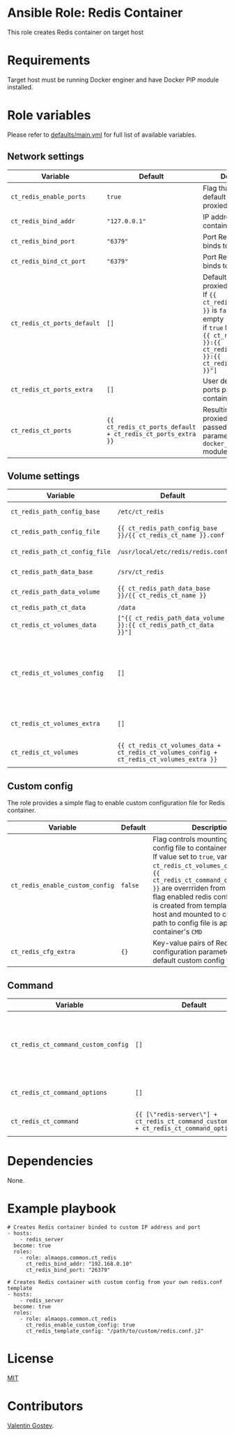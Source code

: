# Ansible Role: Redis Container
This role creates Redis container on target host

# Requirements
Target host must be running Docker enginer and have Docker PIP module installed.

# Role variables
Please refer to [defaults/main.yml](./defaults/main.yml) for full list of available variables. 

## Network settings

| Variable | Default | Description |
|----------|---------|-------------|
|`ct_redis_enable_ports`|`true`|Flag that controls if default Redis port is proxied|
|`ct_redis_bind_addr`|`"127.0.0.1"`|IP address Redis container binds to|
|`ct_redis_bind_port`|`"6379"`|Port Redis container binds to|
|`ct_redis_bind_ct_port`|`"6379"`|Port Redis server binds to|
|`ct_redis_ct_ports_default`|`[]`|Default Redis port proxied to container<br />If `{{ ct_redis_enable_ports }}` is `false`, this list is empty<br />if `true` list is set to `["{{ ct_redis_bind_addr }}:{{ ct_redis_bind_port }}:{{ ct_redis_bind_ct_port }}"]` |
|`ct_redis_ct_ports_extra`|`[]`|User defined arbitrary ports proxied to container|
|`ct_redis_ct_ports`|`{{ ct_redis_ct_ports_default + ct_redis_ct_ports_extra }}`|Resulting set of ports proxied to container<br />passed to `ports` parameter of `docker_container` module|

## Volume settings
| Variable | Default | Description |
|----------|---------|-------------|
|`ct_redis_path_config_base`|`/etc/ct_redis`|Directory where custom configuration files are placed|
|`ct_redis_path_config_file`|`{{ ct_redis_path_config_base }}/{{ ct_redis_ct_name }}.conf`|Configuration file name, defaults to container's name|
|`ct_redis_path_ct_config_file`|`/usr/local/etc/redis/redis.conf`|Path to custom config inside container|
|`ct_redis_path_data_base`|`/srv/ct_redis`|Base directory for data volumes|
|`ct_redis_path_data_volume`|`{{ ct_redis_path_data_base }}/{{ ct_redis_ct_name }}`|Data directory mounted to container|
|`ct_redis_path_ct_data`|`/data`|Data directory inside container|
|`ct_redis_ct_volumes_data`|`["{{ ct_redis_path_data_volume }}:{{ ct_redis_path_ct_data }}"]`|Data directory mount|
|`ct_redis_ct_volumes_config`|`[]`|Custom config mount, <br />if `{{ ct_redis_enable_custom_config }}` is `true`,<br /> value is set to `["{{ ct_redis_path_config_file }}:{{ ct_redis_path_ct_config_file }}:ro"]`|
|`ct_redis_ct_volumes_extra`|`[]`|User defined arbitrary mounts to container,<br /> in format `["/source:/dest"]`|
|`ct_redis_ct_volumes`|`{{ ct_redis_ct_volumes_data + ct_redis_ct_volumes_config + ct_redis_ct_volumes_extra }}`|Resulting set of mounts,<br />passed to `volumes` parameter of `docker_container` module|

## Custom config
The role provides a simple flag to enable custom configuration file for Redis container.

| Variable | Default | Description |
|----------|---------|-------------|
|`ct_redis_enable_custom_config`|`false`|Flag controls mounting custom config file to container<br />If value set to `true`, variables `{{ ct_redis_ct_volumes_config }}` and `{{ ct_redis_ct_command_custom_config }}` are overrriden from [vars](./vars/enable_custom_config.yml), once flag enabled redis configuration file is created from template on target host and mounted to container, path to config file is appended to container's `CMD`|
|`ct_redis_cfg_extra`|`{}`|Key-value pairs of Redis configuration parameters for default custom config template|

## Command
| Variable | Default | Description |
|----------|---------|-------------|
|`ct_redis_ct_command_custom_config`|`[]`|Path to custom config file inside container that is appended to container's `CMD`,<br /> if `{{ ct_redis_enable_custom_config }}` is true, value set to `["{{ ct_redis_path_ct_config_file }}"]`|
|`ct_redis_ct_command_options`|`[]`|User defined arbitrary options passed to `redis-server` executable|
|`ct_redis_ct_command`|`{{ [\"redis-server\"] + ct_redis_ct_command_custom_config + ct_redis_ct_command_options }}`|Resulting command passed to container as `command` parameter of `docker_container` volume|

# Dependencies
None. 

# Example playbook
```
# Creates Redis container binded to custom IP address and port
- hosts:
    - redis_server
  become: true
  roles:
    - role: almaops.common.ct_redis
      ct_redis_bind_addr: "192.168.0.10"
      ct_redis_bind_port: "26379"

# Creates Redis container with custom config from your own redis.conf template
- hosts:
    - redis_server
  become: true
  roles:
    - role: almaops.common.ct_redis
      ct_redis_enable_custom_config: true
      ct_redis_template_config: "/path/to/custom/redis.conf.j2"
```      

# License
[MIT](./LICENSE)

# Contributors
[Valentin Gostev](https://github.com/ussrlongbow). 
